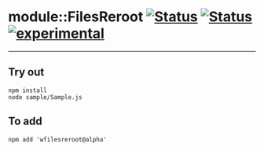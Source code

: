 
# module::FilesReroot [![Status](https://img.shields.io/circleci/build/github/Wandalen/wFilesReroot?label=Test&logo=Test)](https://circleci.com/gh/Wandalen/wFilesReroot) [![Status](https://github.com/Wandalen/wFilesReroot/workflows/Test/badge.svg)](https://github.com/Wandalen/wFilesReroot/actions?query=workflow%3ATest) [![experimental](https://img.shields.io/badge/stability-experimental-orange.svg)](https://github.com/emersion/stability-badges#experimental)

___

## Try out
```
npm install
node sample/Sample.js
```

## To add
```
npm add 'wfilesreroot@alpha'
```

